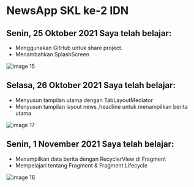 # NewsApp SKL ke-2 IDN

## Senin, 25 Oktober 2021 Saya telah belajar:
* Menggunakan GitHub untuk share project.
* Menambahkan SplashScreen

![image 15](https://user-images.githubusercontent.com/36739722/139630924-3b76ca9f-fee4-46a3-8242-175d75be8006.png)

## Selasa, 26 Oktober 2021 Saya telah belajar:
* Menyusun tampilan utama dengan TabLayoutMediator
* Menyusun tampilan layout news_headline untuk menampilkan berita utama

![image 17](https://user-images.githubusercontent.com/36739722/139631569-223d0b2b-0f90-43a3-a188-beede79fe8cd.png)

## Senin, 1 November 2021 Saya telah belajar:
* Menampilkan data berita dengan RecyclerView di Fragment
* Mempelajari tentang Fragment & Fragment Lifecycle

![image 16](https://user-images.githubusercontent.com/36739722/139630946-d111d737-183b-4222-bb2d-84612215a7f6.png)
